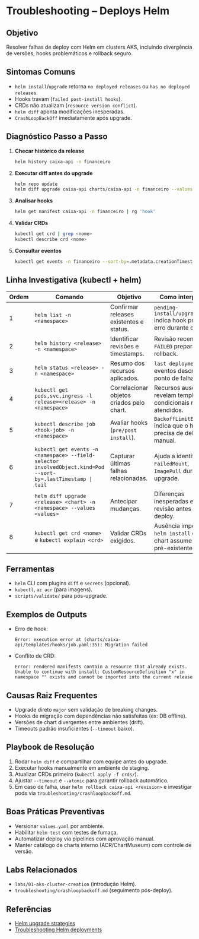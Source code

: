 # Troubleshooting – Deploys Helm

## Objetivo
Resolver falhas de deploy com Helm em clusters AKS, incluindo divergência de versões, hooks problemáticos e rollback seguro.

## Sintomas Comuns
- `helm install`/`upgrade` retorna `no deployed releases` ou `has no deployed releases`.
- Hooks travam (`failed post-install hooks`).
- CRDs não atualizam (`resource version conflict`).
- `helm diff` aponta modificações inesperadas.
- `CrashLoopBackOff` imediatamente após upgrade.

## Diagnóstico Passo a Passo
1. **Checar histórico da release**
   ```bash
   helm history caixa-api -n financeiro
   ```
2. **Executar diff antes do upgrade**
   ```bash
   helm repo update
   helm diff upgrade caixa-api charts/caixa-api -n financeiro --values values/prod.yaml
   ```
3. **Analisar hooks**
   ```bash
   helm get manifest caixa-api -n financeiro | rg 'hook'
   ```
4. **Validar CRDs**
   ```bash
   kubectl get crd | grep <nome>
   kubectl describe crd <nome>
   ```
5. **Consultar eventos**
   ```bash
   kubectl get events -n financeiro --sort-by=.metadata.creationTimestamp
   ```

## Linha Investigativa (kubectl + helm)
| Ordem | Comando | Objetivo | Como interpretar |
|-------|---------|----------|------------------|
| 1 | `helm list -n <namespace>` | Confirmar releases existentes e status. | `pending-install/upgrade` indica hook preso ou erro durante deploy. |
| 2 | `helm history <release> -n <namespace>` | Identificar revisões e timestamps. | Revisão recente `FAILED` prepara para rollback. |
| 3 | `helm status <release> -n <namespace>` | Resumo dos recursos aplicados. | `last deployment` com eventos descreve ponto de falha. |
| 4 | `kubectl get pods,svc,ingress -l release=<release> -n <namespace>` | Correlacionar objetos criados pelo chart. | Recursos ausentes revelam templates condicionais não atendidos. |
| 5 | `kubectl describe job <hook-job> -n <namespace>` | Avaliar hooks (`pre/post install`). | `BackoffLimitExceeded` indica que o hook precisa de debug manual. |
| 6 | ``kubectl get events -n <namespace> --field-selector involvedObject.kind=Pod --sort-by=.lastTimestamp \| tail`` | Capturar últimas falhas relacionadas. | Ajuda a identificar `FailedMount`, `ImagePull` durante upgrade. |
| 7 | `helm diff upgrade <release> <chart> -n <namespace> --values <values>` | Antecipar mudanças. | Diferenças inesperadas exigem revisão antes do deploy. |
| 8 | `kubectl get crd <nome>` e `kubectl explain <crd>` | Validar CRDs exigidos. | Ausência impede `helm install` quando chart assume CRD pré-existente. |

## Ferramentas
- `helm` CLI com plugins `diff` e `secrets` (opcional).
- `kubectl`, `az acr` (para imagens).
- `scripts/validate/` para pós-upgrade.

## Exemplos de Outputs
- Erro de hook:
  ```text
  Error: execution error at (charts/caixa-api/templates/hooks/job.yaml:35): Migration failed
  ```
- Conflito de CRD:
  ```text
  Error: rendered manifests contain a resource that already exists. Unable to continue with install: CustomResourceDefinition "x" in namespace "" exists and cannot be imported into the current release
  ```

## Causas Raiz Frequentes
- Upgrade direto `major` sem validação de breaking changes.
- Hooks de migração com dependências não satisfeitas (ex: DB offline).
- Versões de chart divergentes entre ambientes (drift).
- Timeouts padrão insuficientes (`--timeout` baixo).

## Playbook de Resolução
1. Rodar `helm diff` e compartilhar com equipe antes do upgrade.
2. Executar hooks manualmente em ambiente de staging.
3. Atualizar CRDs primeiro (`kubectl apply -f crds/`).
4. Ajustar `--timeout` e `--atomic` para garantir rollback automático.
5. Em caso de falha, usar `helm rollback caixa-api <revision>` e investigar pods via `troubleshooting/crashloopbackoff.md`.

## Boas Práticas Preventivas
- Versionar `values.yaml` por ambiente.
- Habilitar `helm test` com testes de fumaça.
- Automatizar deploy via pipelines com aprovação manual.
- Manter catálogo de charts interno (ACR/ChartMuseum) com controle de versão.

## Labs Relacionados
- `labs/01-aks-cluster-creation` (introdução Helm).
- `troubleshooting/crashloopbackoff.md` (seguimento pós-deploy).

## Referências
- [Helm upgrade strategies](https://helm.sh/docs/helm/helm_upgrade/)
- [Troubleshooting Helm deployments](https://learn.microsoft.com/azure/aks/faq#helm)
